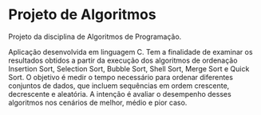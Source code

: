 # Projeto de Algoritmos

Projeto da disciplina de Algoritmos de Programação.

Aplicação desenvolvida em linguagem C. Tem a finalidade de  examinar os resultados obtidos a partir da execução dos algoritmos de ordenação Insertion Sort, Selection Sort, Bubble Sort, Shell Sort, Merge Sort e Quick Sort. O objetivo é medir o tempo necessário para ordenar diferentes conjuntos de dados, que incluem sequências em ordem crescente, decrescente e aleatória. A intenção é avaliar o desempenho desses algoritmos nos cenários de melhor, médio e pior caso.

